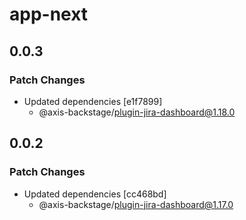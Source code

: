 # app-next

## 0.0.3

### Patch Changes

- Updated dependencies [e1f7899]
  - @axis-backstage/plugin-jira-dashboard@1.18.0

## 0.0.2

### Patch Changes

- Updated dependencies [cc468bd]
  - @axis-backstage/plugin-jira-dashboard@1.17.0
